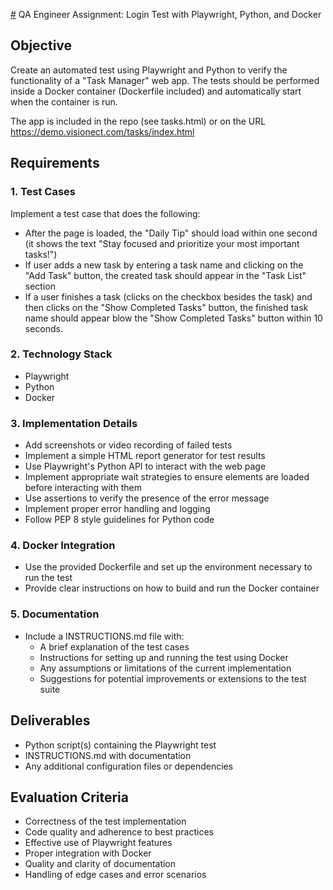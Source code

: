 [#](#) QA Engineer Assignment: Login Test with Playwright, Python, and Docker

## Objective
Create an automated test using Playwright and Python to verify the functionality of a "Task Manager" web app. The tests should be performed inside a Docker container (Dockerfile included) and automatically start when the container is run.

The app is included in the repo (see tasks.html) or on the URL https://demo.visionect.com/tasks/index.html

## Requirements

### 1. Test Cases
Implement a test case that does the following:

- After the page is loaded, the "Daily Tip" should load within one second (it shows the text "Stay focused and prioritize your most important tasks!")
- If user adds a new task by entering a task name and clicking on the "Add Task" button, the created task should appear in the "Task List" section
- If a user finishes a task (clicks on the checkbox besides the task) and then clicks on the "Show Completed Tasks" button, the finished task name should appear blow the "Show Completed Tasks" button within 10 seconds.

### 2. Technology Stack
- Playwright
- Python
- Docker

### 3. Implementation Details
- Add screenshots or video recording of failed tests
- Implement a simple HTML report generator for test results
- Use Playwright's Python API to interact with the web page
- Implement appropriate wait strategies to ensure elements are loaded before interacting with them
- Use assertions to verify the presence of the error message
- Implement proper error handling and logging
- Follow PEP 8 style guidelines for Python code

### 4. Docker Integration
- Use the provided Dockerfile and set up the environment necessary to run the test
- Provide clear instructions on how to build and run the Docker container

### 5. Documentation
- Include a INSTRUCTIONS.md file with:
    - A brief explanation of the test cases
    - Instructions for setting up and running the test using Docker
    - Any assumptions or limitations of the current implementation
    - Suggestions for potential improvements or extensions to the test suite

## Deliverables
- Python script(s) containing the Playwright test
- INSTRUCTIONS.md with documentation
- Any additional configuration files or dependencies

## Evaluation Criteria
- Correctness of the test implementation
- Code quality and adherence to best practices
- Effective use of Playwright features
- Proper integration with Docker
- Quality and clarity of documentation
- Handling of edge cases and error scenarios